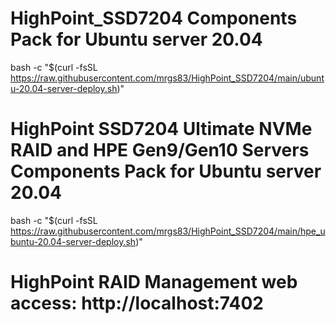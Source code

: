 # HighPoint_SSD7204 Components Pack for Ubuntu server 20.04
bash -c "$(curl -fsSL https://raw.githubusercontent.com/mrgs83/HighPoint_SSD7204/main/ubuntu-20.04-server-deploy.sh)"

# HighPoint SSD7204 Ultimate NVMe RAID and HPE Gen9/Gen10 Servers Components Pack for Ubuntu server 20.04
bash -c "$(curl -fsSL https://raw.githubusercontent.com/mrgs83/HighPoint_SSD7204/main/hpe_ubuntu-20.04-server-deploy.sh)"

# HighPoint RAID Management web access: http://localhost:7402
